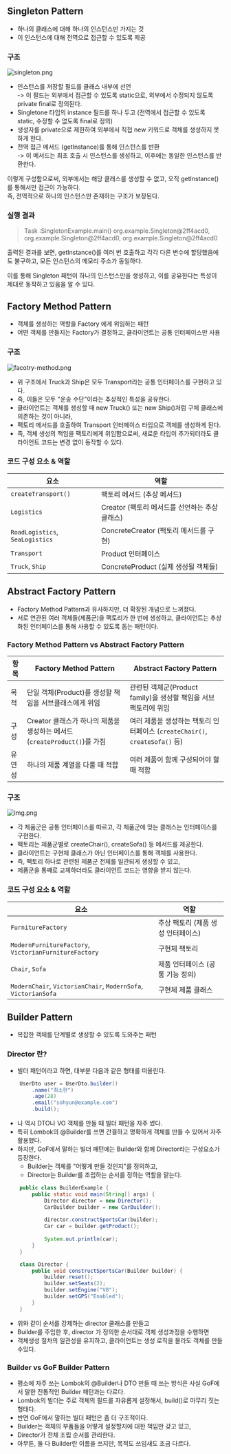 ## Singleton Pattern
* 하나의 클래스에 대해 하나의 인스턴스만 가지는 것
* 이 인스턴스에 대해 전역으로 접근할 수 있도록 제공

### 구조
![singleton.png](singleton.png)
* 인스턴스를 저장할 필드를 클래스 내부에 선언   
-> 이 필드는 외부에서 접근할 수 있도록 static으로, 외부에서 수정되지 않도록 private final로 정의된다.
* Singletone 타입의 instance 필드를 하나 두고 (전역에서 접근할 수 있도록 static, 수정할 수 없도록 final로 정의)
* 생성자를 private으로 제한하여 외부에서 직접 new 키워드로 객체를 생성하지 못하게 한다. 
* 전역 접근 메서드 (getInstance)를 통해 인스턴스를 반환   
-> 이 메서드는 최초 호출 시 인스턴스를 생성하고, 이후에는 동일한 인스턴스를 반환한다.

이렇게 구성함으로써, 외부에서는 해당 클래스를 생성할 수 없고, 오직 getInstance()를 통해서만 접근이 가능하다.   
즉, 전역적으로 하나의 인스턴스만 존재하는 구조가 보장된다.


### 실행 결과
> Task :SingletonExample.main()
org.example.Singleton@2ff4acd0, org.example.Singleton@2ff4acd0, org.example.Singleton@2ff4acd0

출력된 결과를 보면, getInstance()를 여러 번 호출하고 각각 다른 변수에 할당했음에도 불구하고,
모든 인스턴스의 메모리 주소가 동일하다.

이를 통해 Singleton 패턴이 하나의 인스턴스만을 생성하고, 이를 공유한다는 특성이 제대로 동작하고 있음을 알 수 있다.


## Factory Method Pattern
* 객체를 생성하는 역할을 Factory 에게 위임하는 패턴
* 어떤 객체를 만들지는 Factory가 결정하고, 클라이언트는 공통 인터페이스만 사용

### 구조
![facotry-method.png](facotry-method.png)
* 위 구조에서 Truck과 Ship은 모두 Transport라는 공통 인터페이스를 구현하고 있다.
* 즉, 이들은 모두 "운송 수단"이라는 추상적인 특성을 공유한다.
* 클라이언트는 객체를 생성할 때 new Truck() 또는 new Ship()처럼 구체 클래스에 의존하는 것이 아니라,
* 팩토리 메서드를 호출하여 Transport 인터페이스 타입으로 객체를 생성하게 된다.
* 즉, 객체 생성의 책임을 팩토리에게 위임함으로써, 새로운 타입이 추가되더라도 클라이언트 코드는 변경 없이 동작할 수 있다.

### 코드 구성 요소 & 역할
| 요소                         | 역할                     |
|----------------------------|------------------------|
| `createTransport()`        | 팩토리 메서드 (추상 메서드)       |
| `Logistics`                | Creator (팩토리 메서드를 선언하는 추상 클래스) |
| `RoadLogistics`, `SeaLogistics` | ConcreteCreator (팩토리 메서드를 구현) |
| `Transport`                | Product 인터페이스          |
| `Truck`, `Ship`            | ConcreteProduct (실제 생성될 객체들) |


## Abstract Factory Pattern
* Factory Method Pattern과 유사하지만, 더 확장된 개념으로 느껴졌다.
* 서로 연관된 여러 객체들(제품군)을 팩토리가 한 번에 생성하고, 클라이언트는 추상화된 인터페이스를 통해 사용할 수 있도록 돕는 패턴이다.

### Factory Method Pattern vs Abstract Factory Pattern
| 항목     | Factory Method Pattern                                           | Abstract Factory Pattern                                              |
|----------|------------------------------------------------------------------|-----------------------------------------------------------------------|
| 목적     | 단일 객체(Product)를 생성할 책임을 서브클래스에게 위임              | 관련된 객체군(Product family)을 생성할 책임을 서브팩토리에 위임         |
| 구성     | Creator 클래스가 하나의 제품을 생성하는 메서드(`createProduct()`)를 가짐 | 여러 제품을 생성하는 팩토리 인터페이스 (`createChair()`, `createSofa()` 등) |
| 유연성   | 하나의 제품 계열을 다룰 때 적합                                     | 여러 제품이 함께 구성되어야 할 때 적합                                 |


### 구조
![img.png](abstract-factory.png) 
* 각 제품군은 공통 인터페이스를 따르고, 각 제품군에 맞는 클래스는 인터페이스를 구현한다.
* 팩토리는 제품군별로 createChair(), createSofa() 등 메서드를 제공한다.
* 클라이언트는 구현체 클래스가 아닌 인터페이스를 통해 객체를 사용한다.
* 즉, 팩토리 하나로 관련된 제품군 전체를 일관되게 생성할 수 있고,
* 제품군을 통째로 교체하더라도 클라이언트 코드는 영향을 받지 않는다.

### 코드 구성 요소 & 역할
| 요소                                           | 역할                    |
|------------------------------------------------|-----------------------|
| `FurnitureFactory`                             | 추상 팩토리 (제품 생성 인터페이스)  |
| `ModernFurnitureFactory`, `VictorianFurnitureFactory` | 구현체 팩토리   |
| `Chair`, `Sofa`                                | 제품 인터페이스 (공통 기능 정의)   |
| `ModernChair`, `VictorianChair`, `ModernSofa`, `VictorianSofa` | 구현체 제품 클래스            |


## Builder Pattern
* 복잡한 객체를 단계별로 생성할 수 있도록 도와주는 패턴

### Director 란?
* 빌더 패턴이라고 하면, 대부분 다음과 같은 형태를 떠올린다.
```java
    UserDto user = UserDto.builder()
        .name("최소현")
        .age(28)
        .email("sohyun@example.com")
        .build();
```

* 나 역시 DTO나 VO 객체를 만들 때 빌더 패턴을 자주 썼다.
* 특히 Lombok의 @Builder를 쓰면 간결하고 명확하게 객체를 만들 수 있어서 자주 활용했다.
* 하지만, GoF에서 말하는 빌더 패턴에는 Builder와 함께 Director라는 구성요소가 등장한다.
  * Builder는 객체를 "어떻게 만들 것인지"를 정의하고,
  * Director는 Builder를 조립하는 순서를 정하는 역할을 맡는다.

```java
    public class BuilderExample {
        public static void main(String[] args) {
            Director director = new Director();
            CarBuilder builder = new CarBuilder();
    
            director.constructSportsCar(builder);
            Car car = builder.getProduct();
    
            System.out.println(car);
        }
    }

    class Director {
        public void constructSportsCar(Builder builder) {
            builder.reset();
            builder.setSeats(2);
            builder.setEngine("V8");
            builder.setGPS("Enabled");
        }
    }
```
* 위와 같이 순서를 강제하는 director 클래스를 만들고
* Builder를 주입한 후, director 가 정의한 순서대로 객체 생성과정을 수행하면
* 객체생성 절차의 일관성을 유지하고, 클라이언트는 생성 로직을 몰라도 객체를 만들수있다.

### Builder vs GoF Builder Pattern
* 평소에 자주 쓰는 Lombok의 @Builder나 DTO 만들 때 쓰는 방식은 사실 GoF에서 말한 전통적인 Builder 패턴과는 다르다.
* Lombok의 빌더는 주로 객체의 필드를 자유롭게 설정해서, build()로 마무리 짓는 형태다.
* 반면 GoF에서 말하는 빌더 패턴은 좀 더 구조적이다.
* Builder는 객체의 부품들을 어떻게 설정할지에 대한 책임만 갖고 있고,
* Director가 전체 조립 순서를 관리한다.
* 아무튼, 둘 다 Builder란 이름을 쓰지만, 목적도 쓰임새도 조금 다르다.
